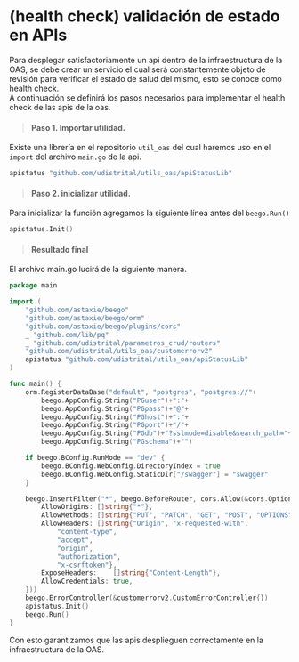# (health check) validación de estado en APIs
Para desplegar satisfactoriamente un api dentro de la infraestructura de la OAS, se debe crear un servicio el cual será constantemente objeto de revisión para verificar el estado de salud del mismo, esto se conoce como  health check.  
A continuación se definirá los pasos necesarios para implementar el health check de las apis de la oas.


>#### Paso 1. Importar utilidad.
Existe una librería en el repositorio `util_oas` del cual haremos uso en el `import` del archivo `main.go` de la api.
```go
apistatus "github.com/udistrital/utils_oas/apiStatusLib"
```
>#### Paso 2. inicializar utilidad.
Para inicializar la función agregamos la siguiente línea antes del `beego.Run()`
```go
apistatus.Init()
```
>#### Resultado final
El archivo main.go lucirá de la siguiente manera.
```go
package main

import (
	"github.com/astaxie/beego"
	"github.com/astaxie/beego/orm"
	"github.com/astaxie/beego/plugins/cors"
	_ "github.com/lib/pq"
	_ "github.com/udistrital/parametros_crud/routers"
	"github.com/udistrital/utils_oas/customerrorv2"
	apistatus "github.com/udistrital/utils_oas/apiStatusLib"
)

func main() {
	orm.RegisterDataBase("default", "postgres", "postgres://"+
		beego.AppConfig.String("PGuser")+":"+
		beego.AppConfig.String("PGpass")+"@"+
		beego.AppConfig.String("PGhost")+":"+
		beego.AppConfig.String("PGport")+"/"+
		beego.AppConfig.String("PGdb")+"?sslmode=disable&search_path="+
		beego.AppConfig.String("PGschema")+"")

	if beego.BConfig.RunMode == "dev" {
		beego.BConfig.WebConfig.DirectoryIndex = true
		beego.BConfig.WebConfig.StaticDir["/swagger"] = "swagger"
	}

	beego.InsertFilter("*", beego.BeforeRouter, cors.Allow(&cors.Options{
		AllowOrigins: []string{"*"},
		AllowMethods: []string{"PUT", "PATCH", "GET", "POST", "OPTIONS", "DELETE"},
		AllowHeaders: []string{"Origin", "x-requested-with",
			"content-type",
			"accept",
			"origin",
			"authorization",
			"x-csrftoken"},
		ExposeHeaders:    []string{"Content-Length"},
		AllowCredentials: true,
	}))
	beego.ErrorController(&customerrorv2.CustomErrorController{})
	apistatus.Init()
	beego.Run()
}
```

Con esto garantizamos que las apis desplieguen correctamente en la infraestructura de la OAS.
